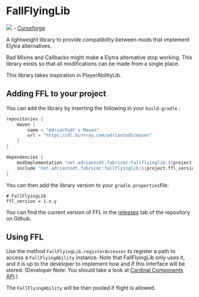 # FallFlyingLib

[![](https://jitpack.io/v/adriantodt/FallFlyingLib.svg)](https://jitpack.io/#adriantodt/FallFlyingLib) - [Curseforge](https://www.curseforge.com/minecraft/mc-mods/fallflyinglib) 

A lightweight library to provide compatibility between mods that implement Elytra alternatives.

Bad Mixins and Callbacks might make a Elytra alternative stop working. This library exists so that all modifications
can be made from a single place.

This library takes inspiration in PlayerAbilityLib.

## Adding FFL to your project

You can add the library by inserting the following in your `build.gradle` :

```gradle
repositories {
    maven {
        name = "AdrianTodt's Maven"
        url = "https://dl.bintray.com/adriantodt/maven"
    }
}

dependencies {
	modImplementation "net.adriantodt.fabricmc:fallflyinglib:${project.ffl_version}"
	include "net.adriantodt.fabricmc:fallflyinglib:${project.ffl_version}"
}
```

You can then add the library version to your `gradle.properties`file:

```properties
# FallFlyingLib
ffl_version = 1.x.y
```

You can find the current version of FFL in the [releases](https://github.com/adriantodt/FallFlyingLib/releases) tab of the repository on Github.

## Using FFL

Use the method `FallFlyingLib.registerAccessor` to register a path to access a `FallFlyingAbility` instance.
Note that FallFlyingLib only uses it, and it is up to the developer to implement how and if this interface will be stored.
(Developer Note: You should take a look at [Cardinal Components API](https://github.com/OnyxStudios/Cardinal-Components-API).)

The `FallFlyingAbility` will be then pooled if flight is allowed.